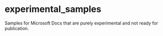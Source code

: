 # experimental_samples
Samples for Microsoft Docs that are purely experimental and not ready for publication.

